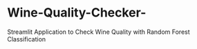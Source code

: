 # Wine-Quality-Checker-
Streamlit Application to Check Wine Quality with Random Forest Classification 
